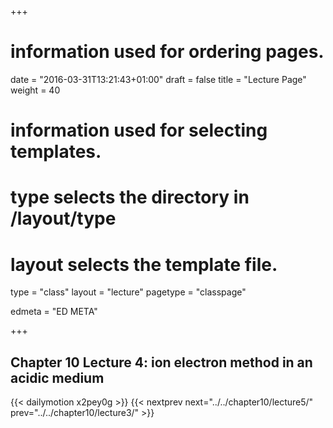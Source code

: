 +++
# information used for ordering pages.
date = "2016-03-31T13:21:43+01:00"
draft = false
title = "Lecture Page"
weight = 40

# information used for selecting templates.
# type selects the directory in /layout/type
# layout selects the template file.

type   = "class"
layout = "lecture"
pagetype = "classpage"





edmeta = "ED META"

+++
## Chapter 10 Lecture 4: ion electron method in an acidic medium
{{< dailymotion x2pey0g >}}
{{< nextprev next="../../chapter10/lecture5/"     prev="../../chapter10/lecture3/"  >}}

